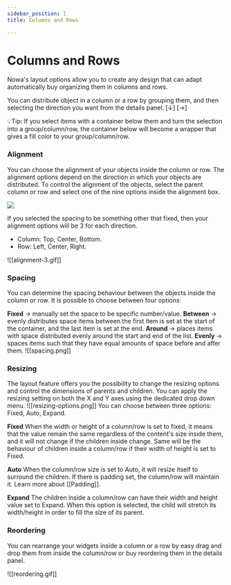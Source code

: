 ```yaml
---
sidebar_position: 1
title: Columns and Rows

---
```


# Columns and Rows

Nowa's layout options allow you to create any design that can adapt automatically buy organizing them in columns and rows.

You can distribute object in a column or a row by grouping them, and then selecting the direction you want from the details panel.  [↓]  [→]

💡Tip: If you select items with a container below them and turn the selection into a group/column/row, the container below will become a wrapper that gives a fill color to your  group/column/row.

### Alignment
You can choose the alignment of your objects inside the column or row. The alignment options depend on the direction in which your objects are distributed. 
To control the alignment of the objects, select the parent column or row and select one of the nine options inside the alignment box.

![](./img/alignment-9.gif)

If you selected the spacing to be something other that fixed, then your alignment options will be 3 for each direction.
- Column: Top, Center, Bottom.
- Row: Left, Center, Right.

![[alignment-3.gif]]

### Spacing
You can determine the spacing behaviour between the objects inside the column or row. It is possible to choose between four options:

**Fixed** → manually set the space to be specific number/value.
**Between** → evenly distributes space items between the first item is set at the start of the container, and the last item is set at the end.
**Around** → places items with space distributed evenly around the start and end of the list.
**Evenly** → spaces items such that they have equal amounts of space before and after them.
![[spacing.png]]
### Resizing
The layout feature offers you the possibility to change the resizing options and control the dimensions of parents and children.
You can apply the resizing setting on both the X and Y axes using the dedicated drop down menu.
![[resizing-options.png]]
You can choose between three options: Fixed, Auto, Expand.

**Fixed**
When the width or height of a column/row is set to fixed, it means that the value remain the same regardless of the content's size inside them, and it will not change if the children inside change. 
Same will be the behaviour of children inside a column/row if their width of height is set to Fixed.

**Auto**
When the column/row size is set to Auto, it will resize itself to surround the children.
If there is padding set, the column/row will maintain it. 
Learn more about [[Padding]].

**Expand**
The children inside a column/row can have their width and height value set to Expand. When this option is selected, the child will stretch its width/height in order to fill the size of its parent. 

### Reordering
You can rearrange your widgets inside a column or a row by easy drag and drop them from inside the column/row or buy reordering them in the details panel.

![[reordering.gif]]